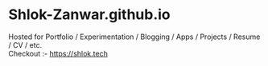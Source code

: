 # Shlok-Zanwar.github.io

Hosted for Portfolio / Experimentation / Blogging / Apps / Projects / Resume / CV / etc. <br />
Checkout :- https://shlok.tech <br />
